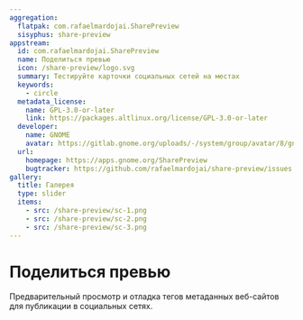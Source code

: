 ```yaml
---
aggregation:
  flatpak: com.rafaelmardojai.SharePreview
  sisyphus: share-preview
appstream:
  id: com.rafaelmardojai.SharePreview
  name: Поделиться превью
  icon: /share-preview/logo.svg
  summary: Тестируйте карточки социальных сетей на местах
  keywords:
    - circle
  metadata_license:
    name: GPL-3.0-or-later
    link: https://packages.altlinux.org/license/GPL-3.0-or-later
  developer:
    name: GNOME
    avatar: https://gitlab.gnome.org/uploads/-/system/group/avatar/8/gnomelogo.png?width=48
  url:
    homepage: https://apps.gnome.org/SharePreview
    bugtracker: https://github.com/rafaelmardojai/share-preview/issues
gallery:
  title: Галерея
  type: slider
  items:
    - src: /share-preview/sc-1.png
    - src: /share-preview/sc-2.png
    - src: /share-preview/sc-3.png
---
```


# Поделиться превью

Предварительный просмотр и отладка тегов метаданных веб-сайтов для публикации в социальных сетях.

<AGWGallery />

<!--@include: @apps/_parts/install/content-repo.md-->
<!--@include: @apps/_parts/install/content-flatpak.md-->
